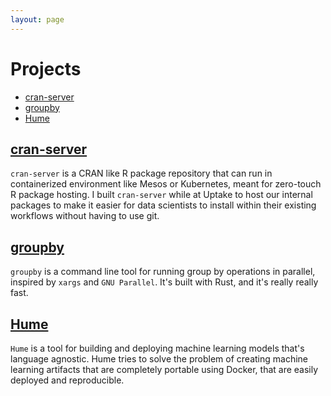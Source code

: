 ```yaml
---
layout: page
---
```

# Projects

- [cran-server](#cran-server)
- [groupby](#groupby)
- [Hume](#hume)

## [cran-server](https//github.com/UptakeOpenSource/cran-server)
`cran-server` is a CRAN like R package repository that can run in containerized environment
like Mesos or Kubernetes, meant for zero-touch R package hosting. I built `cran-server` while
at Uptake to host our internal packages to make it easier for data scientists to install
within their existing workflows without having to use git.

## [groupby](https://github.com/ntdef/groupby)
`groupby` is a command line tool for running group by operations in parallel, inspired by `xargs` and `GNU Parallel`. It's built with Rust, and it's really really fast. 

## [Hume](https://github.com/ntdef/hume)
`Hume` is a tool for building and deploying machine learning models that's language agnostic.
Hume tries to solve the problem of creating machine learning artifacts that are completely portable using Docker,
that are easily deployed and reproducible.